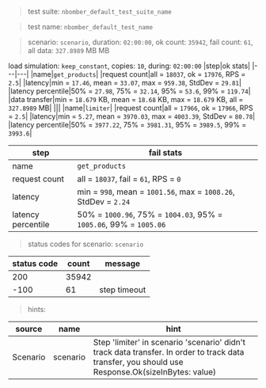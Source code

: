 > test suite: `nbomber_default_test_suite_name`

> test name: `nbomber_default_test_name`

> scenario: `scenario`, duration: `02:00:00`, ok count: `35942`, fail count: `61`, all data: `327.8989` MB MB

load simulation: `keep_constant`, copies: `10`, during: `02:00:00`
|step|ok stats|
|---|---|
|name|`get_products`|
|request count|all = `18037`, ok = `17976`, RPS = `2.5`|
|latency|min = `17.46`, mean = `33.07`, max = `959.38`, StdDev = `29.81`|
|latency percentile|50% = `27.98`, 75% = `32.14`, 95% = `53.6`, 99% = `119.74`|
|data transfer|min = `18.679` KB, mean = `18.68` KB, max = `18.679` KB, all = `327.8989` MB|
|||
|name|`limiter`|
|request count|all = `17966`, ok = `17966`, RPS = `2.5`|
|latency|min = `5.27`, mean = `3970.03`, max = `4003.39`, StdDev = `80.78`|
|latency percentile|50% = `3977.22`, 75% = `3981.31`, 95% = `3989.5`, 99% = `3993.6`|

|step|fail stats|
|---|---|
|name|`get_products`|
|request count|all = `18037`, fail = `61`, RPS = `0`|
|latency|min = `998`, mean = `1001.56`, max = `1008.26`, StdDev = `2.24`|
|latency percentile|50% = `1000.96`, 75% = `1004.03`, 95% = `1005.06`, 99% = `1005.06`|
> status codes for scenario: `scenario`

|status code|count|message|
|---|---|---|
|200|35942||
|-100|61|step timeout|

> hints:

|source|name|hint|
|---|---|---|
|Scenario|scenario|Step 'limiter' in scenario 'scenario' didn't track data transfer. In order to track data transfer, you should use Response.Ok(sizeInBytes: value)|
